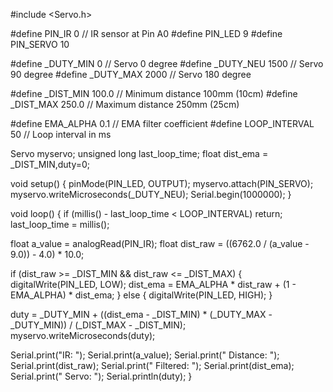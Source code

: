 #include <Servo.h>

#define PIN_IR    0         // IR sensor at Pin A0
#define PIN_LED   9
#define PIN_SERVO 10

#define _DUTY_MIN 0         // Servo 0 degree
#define _DUTY_NEU 1500      // Servo 90 degree
#define _DUTY_MAX 2000      // Servo 180 degree

#define _DIST_MIN  100.0    // Minimum distance 100mm (10cm)
#define _DIST_MAX  250.0    // Maximum distance 250mm (25cm)

#define EMA_ALPHA  0.1      // EMA filter coefficient
#define LOOP_INTERVAL 50    // Loop interval in ms

Servo myservo;
unsigned long last_loop_time;
float dist_ema = _DIST_MIN,duty=0;

void setup() {
  pinMode(PIN_LED, OUTPUT);
  myservo.attach(PIN_SERVO);
  myservo.writeMicroseconds(_DUTY_NEU);
  Serial.begin(1000000);
}

void loop() {
  if (millis() - last_loop_time < LOOP_INTERVAL) return;
  last_loop_time = millis();

  float a_value = analogRead(PIN_IR);
  float dist_raw = ((6762.0 / (a_value - 9.0)) - 4.0) * 10.0;

  if (dist_raw >= _DIST_MIN && dist_raw <= _DIST_MAX) {
    digitalWrite(PIN_LED, LOW);
    dist_ema = EMA_ALPHA * dist_raw + (1 - EMA_ALPHA) * dist_ema;
  } else {
    digitalWrite(PIN_LED, HIGH);
  }

  duty = _DUTY_MIN + ((dist_ema - _DIST_MIN) * (_DUTY_MAX - _DUTY_MIN)) / (_DIST_MAX - _DIST_MIN);
  myservo.writeMicroseconds(duty);

  Serial.print("IR: "); Serial.print(a_value);
  Serial.print(" Distance: "); Serial.print(dist_raw);
  Serial.print(" Filtered: "); Serial.print(dist_ema);
  Serial.print(" Servo: "); Serial.println(duty);
}
